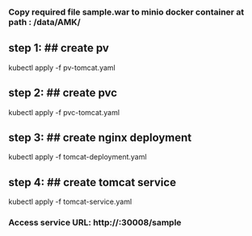 ### Copy required file sample.war to minio docker container at path : /data/AMK/
## 
## step 1: ## create pv

kubectl apply -f pv-tomcat.yaml

## step 2: ## create pvc

kubectl apply -f pvc-tomcat.yaml

## step 3: ## create nginx deployment

kubectl apply -f tomcat-deployment.yaml

## step 4: ## create tomcat service

kubectl apply -f tomcat-service.yaml

### Access service URL:  http://<MINIO-IP>:30008/sample

